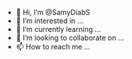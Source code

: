 - 👋 Hi, I’m @SamyDiabS
- 👀 I’m interested in ...
- 🌱 I’m currently learning ...
- 💞️ I’m looking to collaborate on ...
- 📫 How to reach me ...

<!---
SamyDiabS/SamyDiabS is a ✨ special ✨ repository because its `README.md` (this file) appears on your GitHub profile.
You can click the Preview link to take a look at your changes.
--->
